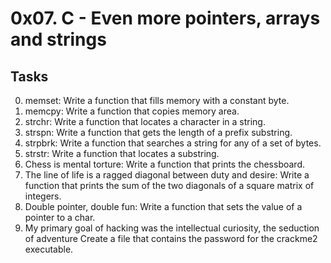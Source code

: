 # 0x07. C - Even more pointers, arrays and strings

## Tasks

0. memset:
	Write a function that fills memory with a constant byte.
1. memcpy:
	Write a function that copies memory area.
2. strchr:
	Write a function that locates a character in a string.
3. strspn:
	Write a function that gets the length of a prefix substring.
4. strpbrk:
	Write a function that searches a string for any of a set of bytes.
5. strstr:
	Write a function that locates a substring.
6. Chess is mental torture:
	Write a function that prints the chessboard.
7. The line of life is a ragged diagonal between duty and desire:
	Write a function that prints the sum of the two diagonals of a square matrix of integers.
8. Double pointer, double fun:
	Write a function that sets the value of a pointer to a char.
9. My primary goal of hacking was the intellectual curiosity, the seduction of adventure
	Create a file that contains the password for the crackme2 executable.
